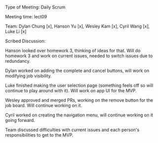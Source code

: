 Type of Meeting: Daily Scrum

Meeting time: lect09

Team: Dylan Chung [x], Hanson Yu [x], Wesley Kam [x], Cyril Wang [x], Luke Li [x]

Scribed Discussion:

Hanson looked over homework 3, thinking of ideas for that. Will do homework 3 and work on current issues, needed to switch issues due to redundancy.

Dylan worked on adding the complete and cancel buttons, will work on modifying job visibility.

Luke finished making the user selection page (something feels off so will continue to play around with it). Will work on app UI for the MVP.

Wesley approved and merged PRs, working on the remove button for the job board. Will continue working on it.

Cyril worked on creating the navigation menu, will continue working on it going forward.

Team discussed difficulties with current issues and each person's responsibilities to get to the MVP.
